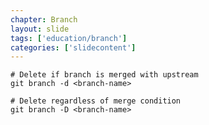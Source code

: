 ```yaml
---
chapter: Branch
layout: slide
tags: ['education/branch']
categories: ['slidecontent']
---
```


	# Delete if branch is merged with upstream
	git branch -d <branch-name>

	# Delete regardless of merge condition
	git branch -D <branch-name>

